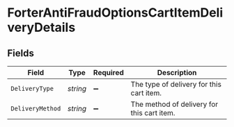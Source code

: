# ForterAntiFraudOptionsCartItemDeliveryDetails


## Fields

| Field                                      | Type                                       | Required                                   | Description                                |
| ------------------------------------------ | ------------------------------------------ | ------------------------------------------ | ------------------------------------------ |
| `DeliveryType`                             | *string*                                   | :heavy_minus_sign:                         | The type of delivery for this cart item.   |
| `DeliveryMethod`                           | *string*                                   | :heavy_minus_sign:                         | The method of delivery for this cart item. |